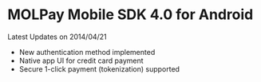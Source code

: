 MOLPay Mobile SDK 4.0 for Android
=================================


Latest Updates on 2014/04/21

- New authentication method implemented
- Native app UI for credit card payment
- Secure 1-click payment (tokenization) supported

